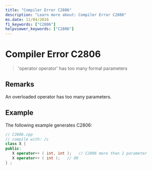 ```yaml
---
title: "Compiler Error C2806"
description: "Learn more about: Compiler Error C2806"
ms.date: 11/04/2016
f1_keywords: ["C2806"]
helpviewer_keywords: ["C2806"]
---
```

# Compiler Error C2806

> 'operator operator' has too many formal parameters

## Remarks

An overloaded operator has too many parameters.

## Example

The following example generates C2806:

```cpp
// C2806.cpp
// compile with: /c
class X {
public:
   X operator++ ( int, int );   // C2806 more than 1 parameter
   X operator++ ( int );   // OK
} ;
```
